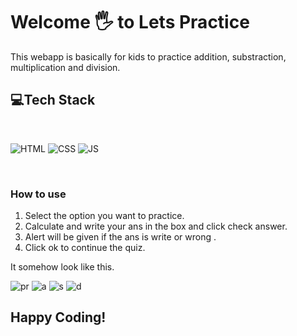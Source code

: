 # Welcome 🖐 to Lets Practice

This webapp is basically for kids to practice addition, substraction, multiplication and division.

## 💻Tech Stack
<br>

![HTML](https://img.shields.io/badge/html5%20-%23E34F26.svg?&style=for-the-badge&logo=html5&logoColor=white)
![CSS](https://img.shields.io/badge/css3%20-%231572B6.svg?&style=for-the-badge&logo=css3&logoColor=white)
![JS](https://img.shields.io/badge/javascript%20-%23323330.svg?&style=for-the-badge&logo=javascript&logoColor=%23F7DF1E)

<br>


### How to use 
1. Select the option you want to practice.
1. Calculate and write your ans in the box and click check answer.
2. Alert will be given if the ans is write or wrong .
3. Click ok to continue the quiz.

It somehow look like this.

![pr](https://user-images.githubusercontent.com/76838660/128411668-611f2f67-f8c6-4330-8d8a-73d66774cbfd.PNG)
![a](https://user-images.githubusercontent.com/76838660/128411885-f4c7113e-a6ad-45ab-bd0a-34537f2e0186.PNG)
![s](https://user-images.githubusercontent.com/76838660/128411902-5d6bba31-4f29-4cd2-9f6e-6845aefca352.PNG)
![d](https://user-images.githubusercontent.com/76838660/128411914-13fd0eb9-0a0a-4d21-a30b-ad19f5cee1c5.PNG)



## Happy Coding!

